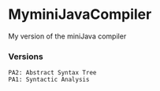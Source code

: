 # MyminiJavaCompiler
My version of the miniJava compiler

### Versions
```
PA2: Abstract Syntax Tree
PA1: Syntactic Analysis
```
